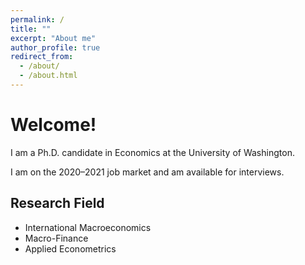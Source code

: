 ```yaml
---
permalink: /
title: ""
excerpt: "About me"
author_profile: true
redirect_from: 
  - /about/
  - /about.html
---
```


Welcome! 
======
I am a Ph.D. candidate in Economics at the University of Washington. 

I am on the 2020–2021 job market and am available for interviews.

Research Field
------
* International Macroeconomics
* Macro-Finance
* Applied Econometrics
  
  
